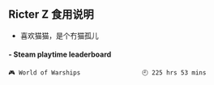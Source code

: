 ## Ricter Z 食用说明
- 喜欢猫猫，是个冇猫孤儿

<!-- steam-box start -->
#### - Steam playtime leaderboard
```text
🎮 World of Warships                 🕘 225 hrs 53 mins
```
<!-- Powered by https://github.com/YouEclipse/steam-box . -->
<!-- steam-box end -->
